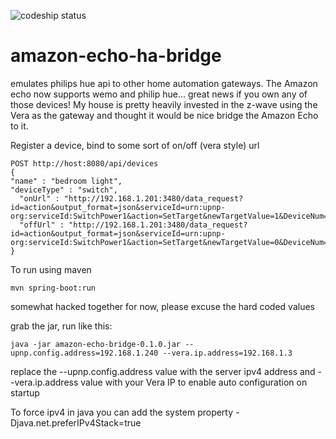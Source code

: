 ![codeship status](https://codeship.com/projects/998e16f0-ca03-0132-6689-76c03995407a/status?branch=master)


# amazon-echo-ha-bridge
emulates philips hue api to other home automation gateways.  The Amazon echo now supports wemo and philip hue... great news if you own any of those devices!
My house is pretty heavily invested in the z-wave using the Vera as the gateway and thought it would be nice bridge the Amazon Echo to it.

Register a device, bind to some sort of on/off (vera style) url
```
POST http://host:8080/api/devices
{
"name" : "bedroom light",
"deviceType" : "switch",
  "onUrl" : "http://192.168.1.201:3480/data_request?id=action&output_format=json&serviceId=urn:upnp-org:serviceId:SwitchPower1&action=SetTarget&newTargetValue=1&DeviceNum=41",
  "offUrl" : "http://192.168.1.201:3480/data_request?id=action&output_format=json&serviceId=urn:upnp-org:serviceId:SwitchPower1&action=SetTarget&newTargetValue=0&DeviceNum=41"
}
```

To run using maven
```
mvn spring-boot:run
```

somewhat hacked together for now, please excuse the hard coded values

grab the jar, run like this:
```
java -jar amazon-echo-bridge-0.1.0.jar --upnp.config.address=192.168.1.240 --vera.ip.address=192.168.1.3
```
replace the --upnp.config.address value with the server ipv4 address and --vera.ip.address value with your Vera IP to enable auto configuration on startup

To force ipv4 in java you can add the system property -Djava.net.preferIPv4Stack=true

